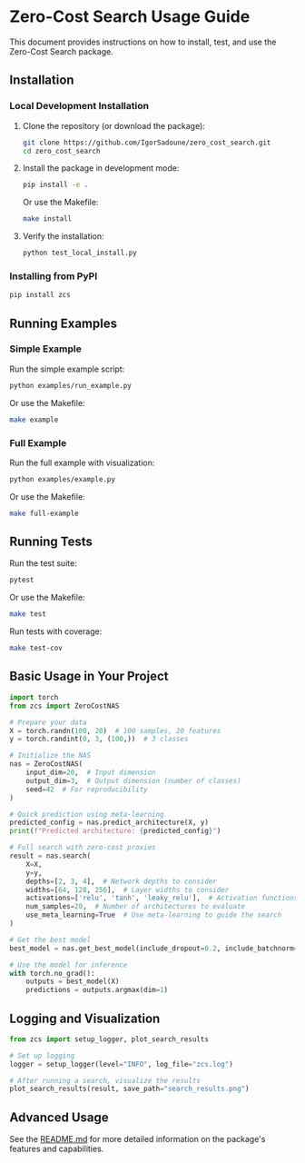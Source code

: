 # Zero-Cost Search Usage Guide

This document provides instructions on how to install, test, and use the Zero-Cost Search package.

## Installation

### Local Development Installation

1. Clone the repository (or download the package):
   ```bash
   git clone https://github.com/IgorSadoune/zero_cost_search.git
   cd zero_cost_search
   ```

2. Install the package in development mode:
   ```bash
   pip install -e .
   ```

   Or use the Makefile:
   ```bash
   make install
   ```

3. Verify the installation:
   ```bash
   python test_local_install.py
   ```

### Installing from PyPI

```bash
pip install zcs
```

## Running Examples

### Simple Example

Run the simple example script:

```bash
python examples/run_example.py
```

Or use the Makefile:

```bash
make example
```

### Full Example

Run the full example with visualization:

```bash
python examples/example.py
```

Or use the Makefile:

```bash
make full-example
```

## Running Tests

Run the test suite:

```bash
pytest
```

Or use the Makefile:

```bash
make test
```

Run tests with coverage:

```bash
make test-cov
```

## Basic Usage in Your Project

```python
import torch
from zcs import ZeroCostNAS

# Prepare your data
X = torch.randn(100, 20)  # 100 samples, 20 features
y = torch.randint(0, 3, (100,))  # 3 classes

# Initialize the NAS
nas = ZeroCostNAS(
    input_dim=20,  # Input dimension
    output_dim=3,  # Output dimension (number of classes)
    seed=42  # For reproducibility
)

# Quick prediction using meta-learning
predicted_config = nas.predict_architecture(X, y)
print(f"Predicted architecture: {predicted_config}")

# Full search with zero-cost proxies
result = nas.search(
    X=X,
    y=y,
    depths=[2, 3, 4],  # Network depths to consider
    widths=[64, 128, 256],  # Layer widths to consider
    activations=['relu', 'tanh', 'leaky_relu'],  # Activation functions
    num_samples=20,  # Number of architectures to evaluate
    use_meta_learning=True  # Use meta-learning to guide the search
)

# Get the best model
best_model = nas.get_best_model(include_dropout=0.2, include_batchnorm=True)

# Use the model for inference
with torch.no_grad():
    outputs = best_model(X)
    predictions = outputs.argmax(dim=1)
```

## Logging and Visualization

```python
from zcs import setup_logger, plot_search_results

# Set up logging
logger = setup_logger(level="INFO", log_file="zcs.log")

# After running a search, visualize the results
plot_search_results(result, save_path="search_results.png")
```

## Advanced Usage

See the [README.md](README.md) for more detailed information on the package's features and capabilities.